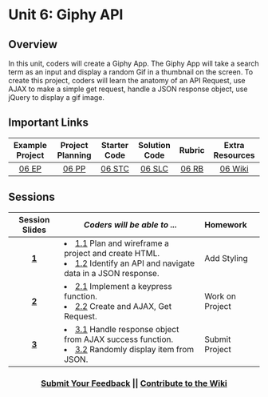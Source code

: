 # Unit 6: Giphy API


## Overview
In this unit, coders will create a Giphy App. The Giphy App will take a search term as an input and display a random Gif in a thumbnail on the screen. To create this project, coders will learn the anatomy of an API Request, use AJAX to make a simple get request, handle a JSON response object, use jQuery to display a gif image.


## Important Links

| Example Project | Project Planning |  Starter Code | Solution Code  | Rubric | Extra Resources |
|:-------:|:-------:|:-------:|:-------:|:-------:|:-------:|
|[06 EP](https://scriptedcurriculum.github.io/advanced_giphy_solution/)|[06 PP](https://docs.google.com/document/d/1LJcfvOTUZHwjdjZMU-94r5tXVEYmhJjb6ExYJf0zSQ8/edit)|[06 STC](https://github.com/ScriptEdcurriculum/advanced_giphy_startercode/blob/master/INSTRUCTIONS.md)|[06 SLC](https://github.com/ScriptEdcurriculum/advanced_giphy_solution) | [06 RB](https://drive.google.com/open?id=1NhN9GCw6g9ySGZYSW3yMyM0Ld-Hjpo0fNJJgY7u1rvo)|[06 Wiki](https://github.com/ScriptEdcurriculum/curriculum17-18/wiki/2.-Advanced#unit-6-giphy)|

## Sessions 
|Session Slides|*Coders will be able to ...*|Homework|
|:-------:|-------|:-------|
|[**1**](https://docs.google.com/presentation/d/1G3Df8eYHATleI4NXpeascOawCNM8On4Tm_DWyo2ZxSw/edit#slide=id.g1e220fa94a_0_26)|  <li> [1.1](https://github.com/ScriptEdcurriculum/advanced_giphy_solution/blob/1.1/index.html) Plan and wireframe a project and create HTML. </li> <li> [1.2](https://github.com/ScriptEdcurriculum/advanced_giphy_solution/blob/1.2/index.html) Identify an API and navigate data in a JSON response. </li>|Add Styling|
|[**2**](https://docs.google.com/presentation/d/1G3Df8eYHATleI4NXpeascOawCNM8On4Tm_DWyo2ZxSw/edit#slide=id.g1f587f6424_5_5)| <li> [2.1](https://github.com/ScriptEdcurriculum/advanced_giphy_solution/blob/2.1/js/script.js) Implement a keypress function. </li> <li> [2.2](https://github.com/ScriptEdcurriculum/advanced_giphy_solution/blob/2.2/js/script.js) Create and AJAX, Get Request. </li> |Work on Project|
|[**3**](https://docs.google.com/presentation/d/1G3Df8eYHATleI4NXpeascOawCNM8On4Tm_DWyo2ZxSw/edit#slide=id.g1e220fa94a_0_4)| <li> [3.1](https://github.com/ScriptEdcurriculum/advanced_giphy_solution/blob/3.1/js/script.js) Handle response object from AJAX success function. </li> <li> [3.2](https://github.com/ScriptEdcurriculum/advanced_giphy_solution/blob/3.2/js/script.js) Randomly display item from JSON. </li> |Submit Project|

<h3 align="center"><a href="https://docs.google.com/forms/d/e/1FAIpQLSdmoYjRk6tqJHI5Y1ELjOZ7tiYj58dmoIBEeUaXK5ciIdljIg/viewform">Submit Your Feedback</a> || <a href="https://github.com/ScriptEdcurriculum/curriculum17-18/wiki/2.-Advanced#unit-6-giphy">Contribute to the Wiki</a></h3>
